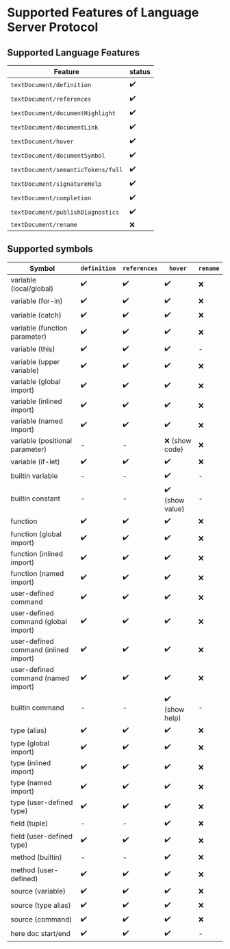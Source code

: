 # Supported Features of Language Server Protocol
## Supported Language Features

| **Feature**                          | **status** |
|--------------------------------------|------------|
| ``textDocument/definition``          | ✔️         |
| ``textDocument/references``          | ✔️         |
| ``textDocument/documentHighlight``   | ✔️         |
| ``textDocument/documentLink``        | ✔️         |
| ``textDocument/hover``               | ✔️         |
| ``textDocument/documentSymbol``      | ✔️         |
| ``textDocument/semanticTokens/full`` | ✔️         |
| ``textDocument/signatureHelp``       | ✔️         |
| ``textDocument/completion``          | ✔️         |
| ``textDocument/publishDiagnostics``  | ✔️         |
| ``textDocument/rename``              | ❌          |


## Supported symbols

| **Symbol**                            | ``definition`` | ``references`` | ``hover``       | ``rename`` |
|---------------------------------------|----------------|----------------|-----------------|------------|
| variable (local/global)               | ✔️             | ✔️             | ✔️              | ❌          |
| variable (for-in)                     | ✔️             | ✔️             | ✔️              | ❌          |
| variable (catch)                      | ✔️             | ✔️             | ✔️              | ❌          |
| variable (function parameter)         | ✔️             | ✔️             | ✔️              | ❌          |
| variable (this)                       | ✔️             | ✔️             | ✔️              | -          |
| variable (upper variable)             | ✔️             | ✔️             | ✔️              | ❌          |
| variable (global import)              | ✔️             | ✔️             | ✔️              | ❌          |
| variable (inlined import)             | ✔️             | ✔️             | ✔️              | ❌          |
| variable (named import)               | ✔️             | ✔️             | ✔️              | ❌          |
| variable (positional parameter)       | -              | -              | ❌ (show code)   | ❌          |
| variable (if-let)                     | ✔️             | ✔️             | ✔️              | ❌          |
| builtin variable                      | -              | -              | ✔️              | -          |
| builtin constant                      | -              | -              | ✔️ (show value) | -          |
| function                              | ✔️             | ✔️             | ✔️              | ❌          |
| function (global import)              | ✔️             | ✔️             | ✔️              | ❌          |
| function (inlined import)             | ✔️             | ✔️             | ✔️              | ❌          |
| function (named import)               | ✔️             | ✔️             | ✔️              | ❌          |
| user-defined command                  | ✔️             | ✔️             | ✔️              | ❌          |
| user-defined command (global import)  | ✔️             | ✔️             | ✔️              | ❌          |
| user-defined command (inlined import) | ✔️             | ✔️️            | ✔️              | ❌          |
| user-defined command (named import)   | ✔️             | ✔️️️           | ✔️️             | ❌          |
| builtin command                       | -              | -              | ✔️️ (show help) | -          |
| type (alias)                          | ✔️             | ✔️             | ✔️              | ❌          |
| type (global import)                  | ✔️             | ✔️             | ✔️              | ❌          |
| type (inlined import)                 | ✔️             | ✔️️            | ✔️              | ❌          |
| type (named import)                   | ✔️             | ✔️             | ✔️              | ❌          |
| type (user-defined type)              | ✔️             | ✔️             | ✔️              | ❌          |
| field (tuple)                         | -              | -              | ✔️              | ❌          |
| field (user-defined type)             | ✔️             | ✔️             | ✔️              | ❌          |
| method (builtin)                      | -              | -              | ✔️              | ❌          |
| method (user-defined)                 | ✔️             | ✔️             | ✔️              | ❌          |
| source (variable)                     | ✔️             | ✔️             | ✔️              | ❌          |
| source (type alias)                   | ✔️             | ✔️             | ✔️              | ❌          |
| source (command)                      | ✔️             | ✔️             | ✔️              | ❌          |
| here doc start/end                    | ✔️             | ✔️             | ✔️              | -          |